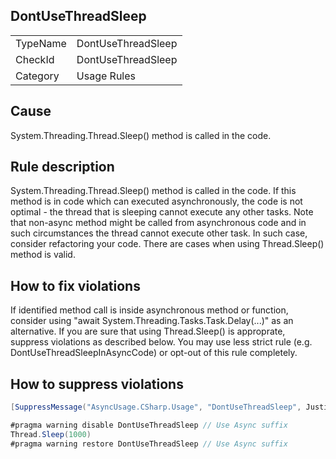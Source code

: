 ## DontUseThreadSleep

<table>
<tr>
  <td>TypeName</td>
  <td>DontUseThreadSleep</td>
</tr>
<tr>
  <td>CheckId</td>
  <td>DontUseThreadSleep</td>
</tr>
<tr>
  <td>Category</td>
  <td>Usage Rules</td>
</tr>
</table>

## Cause

System.Threading.Thread.Sleep() method is called in the code.

## Rule description

System.Threading.Thread.Sleep() method is called in the code. 
If this method is in code which can executed asynchronously, the code is not optimal - the thread that is sleeping cannot execute any other tasks.
Note that non-async method might be called from asynchronous code and in such circumstances the thread cannot execute other task.
In such case, consider refactoring your code.
There are cases when using Thread.Sleep() method is valid.

## How to fix violations

If identified method call is inside asynchronous method or function, consider using "await System.Threading.Tasks.Task.Delay(...)" as an alternative.
If you are sure that using Thread.Sleep() is approprate, suppress violations as described below.
You may use less strict rule (e.g. DontUseThreadSleepInAsyncCode) or opt-out of this rule completely.

## How to suppress violations

```csharp
[SuppressMessage("AsyncUsage.CSharp.Usage", "DontUseThreadSleep", Justification = "Reviewed.")]
```

```csharp
#pragma warning disable DontUseThreadSleep // Use Async suffix
Thread.Sleep(1000)
#pragma warning restore DontUseThreadSleep // Use Async suffix
```
